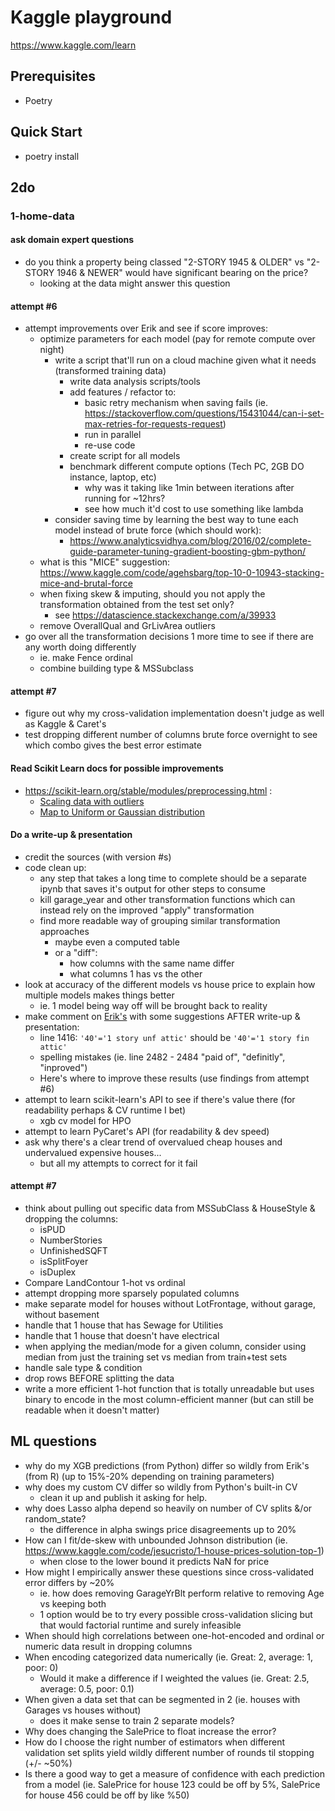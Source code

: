# Kaggle playground

https://www.kaggle.com/learn

## Prerequisites

- Poetry

## Quick Start

- poetry install

## 2do

### 1-home-data

#### ask domain expert questions

- do you think a property being classed "2-STORY 1945 & OLDER" vs "2-STORY 1946 & NEWER" would have significant bearing on the price?
  - looking at the data might answer this question

#### attempt #6

- attempt improvements over Erik and see if score improves:
  - optimize parameters for each model (pay for remote compute over night)
    - write a script that'll run on a cloud machine given what it needs (transformed training data)
      - write data analysis scripts/tools
      - add features / refactor to:
        - basic retry mechanism when saving fails (ie. https://stackoverflow.com/questions/15431044/can-i-set-max-retries-for-requests-request)
        - run in parallel
        - re-use code
      - create script for all models
      - benchmark different compute options (Tech PC, 2GB DO instance, laptop, etc)
        - why was it taking like 1min between iterations after running for ~12hrs?
        - see how much it'd cost to use something like lambda
    - consider saving time by learning the best way to tune each model instead of brute force (which should work):
      - https://www.analyticsvidhya.com/blog/2016/02/complete-guide-parameter-tuning-gradient-boosting-gbm-python/
  - what is this "MICE" suggestion: https://www.kaggle.com/code/agehsbarg/top-10-0-10943-stacking-mice-and-brutal-force
  - when fixing skew & imputing, should you not apply the transformation obtained from the test set only?
    - see https://datascience.stackexchange.com/a/39933
  - remove OverallQual and GrLivArea outliers
- go over all the transformation decisions 1 more time to see if there are any worth doing differently
  - ie. make Fence ordinal
  - combine building type & MSSubclass

#### attempt #7

- figure out why my cross-validation implementation doesn't judge as well as Kaggle & Caret's
- test dropping different number of columns brute force overnight to see which combo gives the best error estimate

#### Read Scikit Learn docs for possible improvements

- https://scikit-learn.org/stable/modules/preprocessing.html :
  - [Scaling data with outliers](https://scikit-learn.org/stable/modules/preprocessing.html#scaling-data-with-outliers)
  - [Map to Uniform or Gaussian distribution](https://scikit-learn.org/stable/modules/preprocessing.html#non-linear-transformation)

#### Do a write-up & presentation

- credit the sources (with version #s)
- code clean up:
  - any step that takes a long time to complete should be a separate ipynb that saves it's output for other steps to consume
  - kill garage_year and other transformation functions which can instead rely on the improved "apply" transformation
  - find more readable way of grouping similar transformation approaches
    - maybe even a computed table
    - or a "diff":
      - how columns with the same name differ
      - what columns 1 has vs the other
- look at accuracy of the different models vs house price to explain how multiple models makes things better
  - ie. 1 model being way off will be brought back to reality 
- make comment on [Erik's](https://www.kaggle.com/code/erikbruin/house-prices-lasso-xgboost-and-a-detailed-eda) with some suggestions AFTER write-up & presentation:
  - line 1416: `'40'='1 story unf attic'` should be `'40'='1 story fin attic'`
  - spelling mistakes (ie. line 2482 - 2484 "paid of", "definitly", "inproved")
  - Here's where to improve these results (use findings from attempt #6)
- attempt to learn scikit-learn's API to see if there's value there (for readability perhaps & CV runtime I bet)
  - xgb cv model for HPO
- attempt to learn PyCaret's API (for readability & dev speed)
- ask why there's a clear trend of overvalued cheap houses and undervalued expensive houses...
  - but all my attempts to correct for it fail

#### attempt #7

- think about pulling out specific data from MSSubClass & HouseStyle & dropping the columns:
  - isPUD
  - NumberStories
  - UnfinishedSQFT
  - isSplitFoyer
  - isDuplex
- Compare LandContour 1-hot vs ordinal
- attempt dropping more sparsely populated columns
- make separate model for houses without LotFrontage, without garage, without basement
- handle that 1 house that has Sewage for Utilities
- handle that 1 house that doesn't have electrical
- when applying the median/mode for a given column, consider using median from just the training set vs median from train+test sets
- handle sale type & condition
- drop rows BEFORE splitting the data
- write a more efficient 1-hot function that is totally unreadable but uses binary to encode in the most column-efficient manner (but can still be readable when it doesn't matter) 

## ML questions

- why do my XGB predictions (from Python) differ so wildly from Erik's (from R) (up to 15%-20% depending on training parameters)
- why does my custom CV differ so wildly from Python's built-in CV
  - clean it up and publish it asking for help.
- why does Lasso alpha depend so heavily on number of CV splits &/or random_state?
  - the difference in alpha swings price disagreements up to 20%
- How can I fit/de-skew with unbounded Johnson distribution (ie. https://www.kaggle.com/code/jesucristo/1-house-prices-solution-top-1)
  - when close to the lower bound it predicts NaN for price
- How might I empirically answer these questions since cross-validated error differs by ~20%
  - ie. how does removing GarageYrBlt perform relative to removing Age vs keeping both
  - 1 option would be to try every possible cross-validation slicing but that would factorial runtime and surely infeasible
- When should high correlations between one-hot-encoded and ordinal or numeric data result in dropping columns
- When encoding categorized data numerically (ie. Great: 2, average: 1, poor: 0)
  - Would it make a difference if I weighted the values (ie. Great: 2.5, average: 0.5, poor: 0.1)
- When given a data set that can be segmented in 2 (ie. houses with Garages vs houses without)
  - does it make sense to train 2 separate models?
- Why does changing the SalePrice to float increase the error?
- How do I choose the right number of estimators when different validation set splits yield wildly different number of rounds til stopping (+/- ~50%)
- Is there a good way to get a measure of confidence with each prediction from a model (ie. SalePrice for house 123 could be off by 5%, SalePrice for house 456 could be off by like %50)
